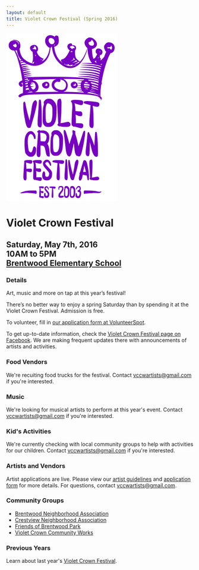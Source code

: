 ```yaml
---
layout: default
title: Violet Crown Festival (Spring 2016)
---
```

<div class="container">
	<div class="row">
		<div class="col-md-2"><img src="img/VCF_Logo_2014_sm.png" class="img-responsive"></div>
		<div class="col-md-6">
			<h1>Violet Crown Festival</h1>
			<h2>
				Saturday, May 7th, 2016 <br>
				10AM to 5PM <br>
				<a href="https://goo.gl/maps/xov1S">Brentwood Elementary School</a>
			</h2>
		</div>
	</div>
</div>

### Details

Art, music and more on tap at this year’s festival!

There’s no better way to enjoy a spring Saturday than by spending it at the
Violet Crown Festival. Admission is free.

To volunteer, fill in [our application form at VolunteerSpot](https://www.volunteerspot.com/login/entry/103864880005).

To get up-to-date information, check the [Violet Crown Festival page on Facebook](https://www.facebook.com/VioletCrownFestival).
We are making frequent updates there with announcements of artists and activities.

### Food Vendors

We're recuiting food trucks for the festival.  Contact vccwartists@gmail.com if you're interested.

### Music

We're looking for musical artists to perform at this year's event.  Contact vccwartists@gmail.com if you're interested.

### Kid's Activities

We're currently checking with local community groups to help with activities for our children.  Contact vccwartists@gmail.com if you're interested.

### Artists and Vendors

Artist applications are live.  Please view our
<a href="/docs/2016_VCF_Vendor_Guidelines.pdf">artist guidelines</a> and
<a href="/vcf_apply.html">application form</a> for more details.
For questions, contact vccwartists@gmail.com.

### Community Groups

* [Brentwood Neighborhood Association](brentwoodaustin.blogspot.com)
* [Crestview Neighborhood Association](http://www.crestviewna.org/)
* [Friends of Brentwood Park](http://friendsofbrentwoodpark.org/)
* [Violet Crown Community Works](http://violetcrowncommunity.com/about/)

### Previous Years

Learn about last year's [Violet Crown Festival](vcf_2015.html).
